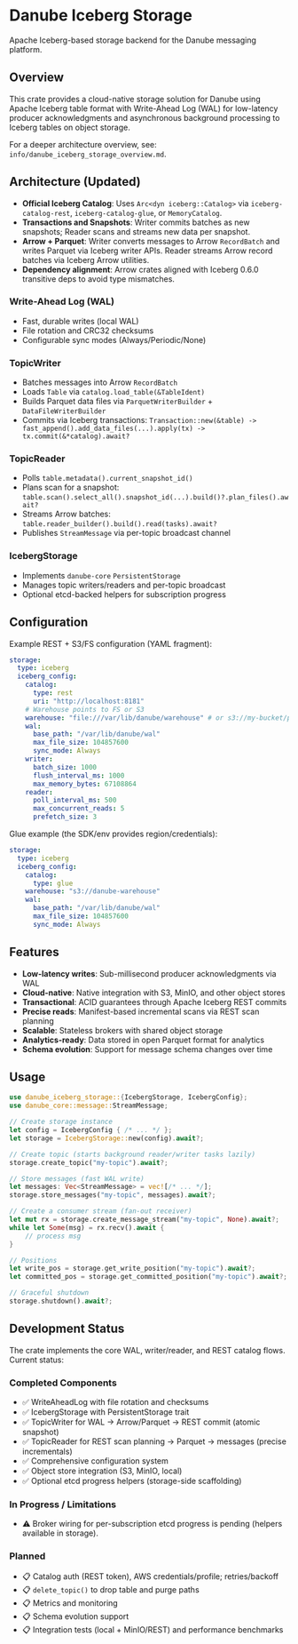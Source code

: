 # Danube Iceberg Storage

Apache Iceberg-based storage backend for the Danube messaging platform.

## Overview

This crate provides a cloud-native storage solution for Danube using Apache Iceberg table format with Write-Ahead Log (WAL) for low-latency producer acknowledgments and asynchronous background processing to Iceberg tables on object storage.

For a deeper architecture overview, see: `info/danube_iceberg_storage_overview.md`.

## Architecture (Updated)

- **Official Iceberg Catalog**: Uses `Arc<dyn iceberg::Catalog>` via `iceberg-catalog-rest`, `iceberg-catalog-glue`, or `MemoryCatalog`.
- **Transactions and Snapshots**: Writer commits batches as new snapshots; Reader scans and streams new data per snapshot.
- **Arrow + Parquet**: Writer converts messages to Arrow `RecordBatch` and writes Parquet via Iceberg writer APIs. Reader streams Arrow record batches via Iceberg Arrow utilities.
- **Dependency alignment**: Arrow crates aligned with Iceberg 0.6.0 transitive deps to avoid type mismatches.

### Write-Ahead Log (WAL)
- Fast, durable writes (local WAL)
- File rotation and CRC32 checksums
- Configurable sync modes (Always/Periodic/None)

### TopicWriter
- Batches messages into Arrow `RecordBatch`
- Loads `Table` via `catalog.load_table(&TableIdent)`
- Builds Parquet data files via `ParquetWriterBuilder` + `DataFileWriterBuilder`
- Commits via Iceberg transactions: `Transaction::new(&table) -> fast_append().add_data_files(...).apply(tx) -> tx.commit(&*catalog).await?`

### TopicReader
- Polls `table.metadata().current_snapshot_id()`
- Plans scan for a snapshot: `table.scan().select_all().snapshot_id(...).build()?.plan_files().await?`
- Streams Arrow batches: `table.reader_builder().build().read(tasks).await?`
- Publishes `StreamMessage` via per-topic broadcast channel

### IcebergStorage
- Implements `danube-core` `PersistentStorage`
- Manages topic writers/readers and per-topic broadcast
- Optional etcd-backed helpers for subscription progress

## Configuration

Example REST + S3/FS configuration (YAML fragment):

```yaml
storage:
  type: iceberg
  iceberg_config:
    catalog:
      type: rest
      uri: "http://localhost:8181"
    # Warehouse points to FS or S3
    warehouse: "file:///var/lib/danube/warehouse" # or s3://my-bucket/prefix
    wal:
      base_path: "/var/lib/danube/wal"
      max_file_size: 104857600
      sync_mode: Always
    writer:
      batch_size: 1000
      flush_interval_ms: 1000
      max_memory_bytes: 67108864
    reader:
      poll_interval_ms: 500
      max_concurrent_reads: 5
      prefetch_size: 3
```

Glue example (the SDK/env provides region/credentials):

```yaml
storage:
  type: iceberg
  iceberg_config:
    catalog:
      type: glue
    warehouse: "s3://danube-warehouse"
    wal:
      base_path: "/var/lib/danube/wal"
      max_file_size: 104857600
      sync_mode: Always
```

## Features

- **Low-latency writes**: Sub-millisecond producer acknowledgments via WAL
- **Cloud-native**: Native integration with S3, MinIO, and other object stores
- **Transactional**: ACID guarantees through Apache Iceberg REST commits
- **Precise reads**: Manifest-based incremental scans via REST scan planning
- **Scalable**: Stateless brokers with shared object storage
- **Analytics-ready**: Data stored in open Parquet format for analytics
- **Schema evolution**: Support for message schema changes over time

## Usage

```rust
use danube_iceberg_storage::{IcebergStorage, IcebergConfig};
use danube_core::message::StreamMessage;

// Create storage instance
let config = IcebergConfig { /* ... */ };
let storage = IcebergStorage::new(config).await?;

// Create topic (starts background reader/writer tasks lazily)
storage.create_topic("my-topic").await?;

// Store messages (fast WAL write)
let messages: Vec<StreamMessage> = vec![/* ... */];
storage.store_messages("my-topic", messages).await?;

// Create a consumer stream (fan-out receiver)
let mut rx = storage.create_message_stream("my-topic", None).await?;
while let Some(msg) = rx.recv().await {
    // process msg
}

// Positions
let write_pos = storage.get_write_position("my-topic").await?;
let committed_pos = storage.get_committed_position("my-topic").await?;

// Graceful shutdown
storage.shutdown().await?;
```

## Development Status

The crate implements the core WAL, writer/reader, and REST catalog flows. Current status:

### Completed Components
- ✅ WriteAheadLog with file rotation and checksums
- ✅ IcebergStorage with PersistentStorage trait
- ✅ TopicWriter for WAL → Arrow/Parquet → REST commit (atomic snapshot)
- ✅ TopicReader for REST scan planning → Parquet → messages (precise incrementals)
- ✅ Comprehensive configuration system
- ✅ Object store integration (S3, MinIO, local)
- ✅ Optional etcd progress helpers (storage-side scaffolding)

### In Progress / Limitations
- ⚠️ Broker wiring for per-subscription etcd progress is pending (helpers available in storage).

### Planned
- 📋 Catalog auth (REST token), AWS credentials/profile; retries/backoff
- 📋 `delete_topic()` to drop table and purge paths
- 📋 Metrics and monitoring
- 📋 Schema evolution support
- 📋 Integration tests (local + MinIO/REST) and performance benchmarks

